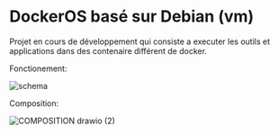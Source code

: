 # DockerOS basé sur Debian (vm)
Projet en cours de développement qui consiste a executer les outils et applications dans des contenaire différent de docker.

Fonctionement:


![schema](https://github.com/C0nQu3R4n7/DockerOS/assets/144029241/e766879a-9ef8-474c-9613-0107e1329325)


Composition:


![COMPOSITION drawio (2)](https://github.com/M0rPH3U53/DockerOS/assets/144029241/3f3bccec-3a04-4fac-a4cb-10733eb3a749)
